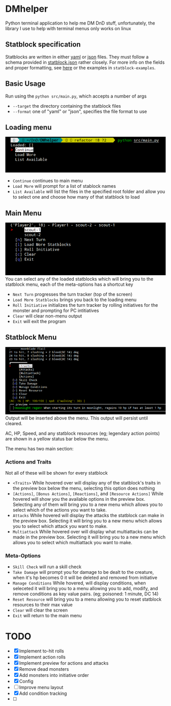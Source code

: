 # DMhelper
Python terminal application to help me DM DnD stuff, unfortunately, the library I use to help with terminal menus only works on linux

## Statblock specification
Statblocks are written in either [yaml](https://yaml.org/) or [json](https://www.json.org/json-en.html) files.
They must follow a schema provided in [statblock.json](statblock.json) rather closely. For more info on the fields
and proper formatting, see [here](docs/schema.md) or the examples in `statblock-examples`.

## Basic Usage
Run using the `python src/main.py`, which accepts a number of args
- `--target` the directory containing the statblock files
- `--format` one of "yaml" or "json", specifies the file format to use

## Loading menu
![loading menu image](docs/loading-menu.png)
- `Continue` continues to main menu
- `Load More` will prompt for a list of stablock names
- `List Available` will list the files in the specified root folder and allow you to select one and choose how many of that statblock to load

## Main Menu
![main menu image](docs/main-menu.png)
You can select any of the loaded statblocks which will bring you to the statblock menu,
each of the meta-options has a shortcut key
- `Next Turn` progresses the turn tracker (top of the screen)
- `Load More Statblocks` brings you back to the loading menu
- `Roll Initiative` initializes the turn tracker by rolling initiatives for the monster and prompting for PC intitiatives
- `Clear` will clear non-menu output
- `Exit` will exit the program


## Statblock Menu
![statblock menu](docs/statblock-menu.png)
Output will be inserted above the menu. This output will persist until cleared.

AC, HP, Speed, and any statblock resources (eg; legendary action points) are shown in a yellow status bar below the menu.

The menu has two main section:

### Actions and Traits
Not all of these will be shown for every statblock
- `<Traits>` While hovered over will display any of the statblock's traits in the preview box below the menu, selecting this option does nothing
- `[Actions]`, `[Bonus Actions]`, `[Reactions]`, and `[Resource Actions]` While hovered will show you the available options in the preview box. Selecting any of them will bring you to a new menu which allows you to select which of the actions you want to take.
- `Attacks` While hovered will display the attacks the statblock can make in the preview box. Selecting it will bring you to a new menu which allows you to select which attack you want to make.
- `Multiattack` While hovered over will display what multiattacks can be made in the preview box. Selecting it will bring you to a new menu which allows you to select which multiattack you want to make.

### Meta-Options
- `Skill Check` will run a skill check
- `Take Damage` will prompt you for damage to be dealt to the creature, when it's hp becomes 0 it will be deleted and removed from initiative
- `Manage Conditions` While hovered, will display conditions, when seleceted it will bring you to a menu allowing you to add, modify, and remove conditions as key value pairs. (eg; poisoned: 1 minute, DC 14)
- `Reset Resource` will bring you to a menu allowing you to reset statblock resources to their max value
- `Clear` will clear the screen
- `Exit` will return to the main menu

# TODO
- [x] Implement to-hit rolls
- [x] Implement action rolls
- [x] Implement preview for actions and attacks
- [x] Remove dead monsters
- [x] Add monsters into initiative order
- [x] Config
- [ ] Improve menu layout
- [x] Add condition tracking
- [ ] 
